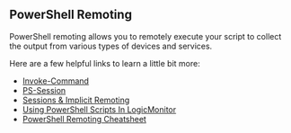 ## PowerShell Remoting

PowerShell remoting allows you to remotely execute your script to collect the output from various types of devices and services.


Here are a few helpful links to learn a little bit more:
 - [Invoke-Command](https://docs.microsoft.com/en-us/powershell/module/microsoft.powershell.core/invoke-command?view=powershell-6)
 - [PS-Session](https://docs.microsoft.com/en-us/powershell/module/microsoft.powershell.core/enter-pssession?view=powershell-6)
 - [Sessions & Implicit Remoting](https://devblogs.microsoft.com/scripting/an-introduction-to-powershell-remoting-part-four-sessions-and-implicit-remoting/)
 - [Using PowerShell Scripts In LogicMonitor](https://www.logicmonitor.com/support/datasources/powershell-support/using-powershell-scripts-in-logicmonitor/)
 - [PowerShell Remoting Cheatsheet](https://blog.netspi.com/powershell-remoting-cheatsheet/)
